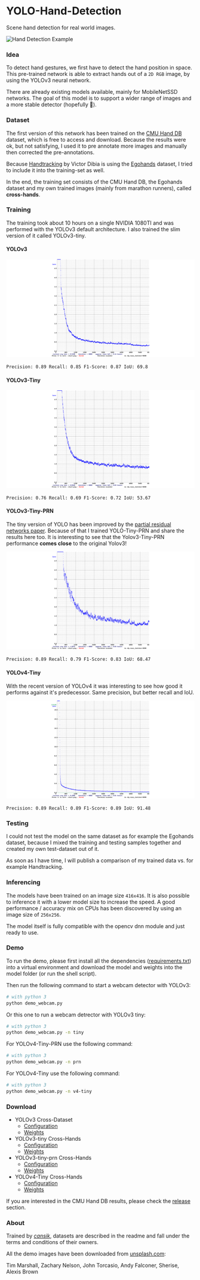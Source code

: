 # YOLO-Hand-Detection
Scene hand detection for real world images.

![Hand Detection Example](readme/export.jpg)

### Idea
To detect hand gestures, we first have to detect the hand position in space. This pre-trained network is able to extract hands out of a `2D RGB` image, by using the YOLOv3 neural network.

There are already existing models available, mainly for MobileNetSSD networks. The goal of this model is to support a wider range of images and a more stable detector (hopefully 🙈).

### Dataset
The first version of this network has been trained on the [CMU Hand DB](http://domedb.perception.cs.cmu.edu/handdb.html) dataset, which is free to access and download. Because the results were ok, but not satisfying, I used it to pre annotate more images and manually then corrected the pre-annotations.

Because [Handtracking](https://github.com/victordibia/handtracking) by Victor Dibia is using the [Egohands](http://vision.soic.indiana.edu/projects/egohands/) dataset, I tried to include it into the training-set as well.

In the end, the training set consists of the CMU Hand DB, the Egohands dataset and my own trained images (mainly from marathon runners), called **cross-hands**.

### Training
The training took about 10 hours on a single NVIDIA 1080TI and was performed with the YOLOv3 default architecture. I also trained the slim version of it called YOLOv3-tiny.

#### YOLOv3

![Training Graph](readme/chart_yolov3.png)

```
Precision: 0.89 Recall: 0.85 F1-Score: 0.87 IoU: 69.8
```

#### YOLOv3-Tiny

![Training Graph](readme/chart_yolov3-tiny_obj.png)

```
Precision: 0.76 Recall: 0.69 F1-Score: 0.72 IoU: 53.67
```

#### YOLOv3-Tiny-PRN
The tiny version of YOLO has been improved by the [partial residual networks paper](https://github.com/WongKinYiu/PartialResidualNetworks). Because of that I trained YOLO-Tiny-PRN and share the results here too. It is interesting to see that the Yolov3-Tiny-PRN performance **comes close** to the original Yolov3!

![Training Graph](readme/chart_yolov3-tiny-prn.png)

```
Precision: 0.89 Recall: 0.79 F1-Score: 0.83 IoU: 68.47
```

#### YOLOv4-Tiny
With the recent version of YOLOv4 it was interesting to see how good it performs against it's predecessor. Same precision, but better recall and IoU.

![Training Graph](readme/chart_yolov4-tiny.png)

```
Precision: 0.89 Recall: 0.89 F1-Score: 0.89 IoU: 91.48
```

### Testing
I could not test the model on the same dataset as for example the Egohands dataset, because I mixed the training and testing samples together and created my own test-dataset out of it.

As soon as I have time, I will publish a comparison of my trained data vs. for example Handtracking.

### Inferencing
The models have been trained on an image size `416x416`. It is also possible to inference it with a lower model size to increase the speed. A good performance / accuracy mix on CPUs has been discovered by using an image size of `256x256`.

The model itself is fully compatible with the opencv dnn module and just ready to use.

### Demo
To run the demo, please first install all the dependencies ([requirements.txt](requirements.txt)) into a virtual environment and download the model and weights into the model folder (or run the shell script).

Then run the following command to start a webcam detector with YOLOv3:

```bash
# with python 3
python demo_webcam.py
```

Or this one to run a webcam detrector with YOLOv3 tiny:

```bash
# with python 3
python demo_webcam.py -n tiny
```

For YOLOv4-Tiny-PRN use the following command:

```bash
# with python 3
python demo_webcam.py -n prn
```

For YOLOv4-Tiny use the following command:

```bash
# with python 3
python demo_webcam.py -n v4-tiny
```

### Download

- YOLOv3 Cross-Dataset
	- [Configuration](https://github.com/cansik/yolo-hand-detection/releases/download/pretrained/cross-hands.cfg)
	- [Weights](https://github.com/cansik/yolo-hand-detection/releases/download/pretrained/cross-hands.weights)
- YOLOv3-tiny Cross-Hands
	- [Configuration](https://github.com/cansik/yolo-hand-detection/releases/download/pretrained/cross-hands-tiny.cfg)
	- [Weights](https://github.com/cansik/yolo-hand-detection/releases/download/pretrained/cross-hands-tiny.weights)
- YOLOv3-tiny-prn Cross-Hands
	- [Configuration](https://github.com/cansik/yolo-hand-detection/releases/download/pretrained/cross-hands-tiny-prn.cfg)
	- [Weights](https://github.com/cansik/yolo-hand-detection/releases/download/pretrained/cross-hands-tiny-prn.weights)
- YOLOv4-Tiny Cross-Hands
	- [Configuration](https://github.com/cansik/yolo-hand-detection/releases/download/pretrained/cross-hands-yolov4-tiny.cfg)
	- [Weights](https://github.com/cansik/yolo-hand-detection/releases/download/pretrained/cross-hands-yolov4-tiny.weights)

If you are interested in the CMU Hand DB results, please check the [release](https://github.com/cansik/yolo-hand-detection/releases/tag/pretrained) section.

### About
Trained by *[cansik](https://github.com/cansik)*, datasets are described in the readme and fall under the terms and conditions of their owners.

All the demo images have been downloaded from [unsplash.com](https://unsplash.com/):

Tim Marshall, Zachary Nelson, John Torcasio, Andy Falconer, Sherise, Alexis Brown
